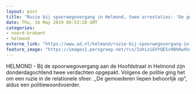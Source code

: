 ```yaml
---
layout: post
title: "Ruzie bij spoorwegovergang in Helmond, twee arrestaties: 'De gemoederen liepen hoog op’"
date: Thu, 16 May 2019 09:53:28 GMT
categories: 
- noord-brabant 
- helmond 
externe_link: "https://www.ad.nl/helmond/ruzie-bij-spoorwegovergang-in-helmond-twee-arrestaties-de-gemoederen-liepen-hoog-op~a9be91f2/"
feature_image: "https://images1.persgroep.net/rcs/IohiziGVYQE5v9BhKwXhaiJHP1k/diocontent/100563437/_fitwidth/400/?appId=21791a8992982cd8da851550a453bd7f&quality=0.7"
---
```


HELMOND - Bij de spoorwegovergang aan de Hoofdstraat in Helmond zijn donderdagochtend twee verdachten opgepakt. Volgens de politie ging het om een ruzie in de relationele sfeer. ,,De gemoederen liepen behoorlijk op”, aldus een politiewoordvoerder.

